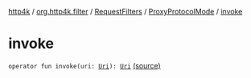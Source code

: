 [http4k](../../../index.md) / [org.http4k.filter](../../index.md) / [RequestFilters](../index.md) / [ProxyProtocolMode](index.md) / [invoke](./invoke.md)

# invoke

`operator fun invoke(uri: `[`Uri`](../../../org.http4k.core/-uri/index.md)`): `[`Uri`](../../../org.http4k.core/-uri/index.md) [(source)](https://github.com/http4k/http4k/blob/master/http4k-core/src/main/kotlin/org/http4k/filter/RequestFilters.kt#L58)